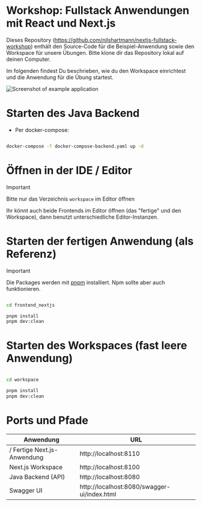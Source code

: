 # Workshop: Fullstack Anwendungen mit React und Next.js

Dieses Repository (https://github.com/nilshartmann/nextjs-fullstack-workshop) enthält den Source-Code für die Beispiel-Anwendung sowie den Workspace für unsere Übungen. Bitte klone dir das Repository lokal auf deinen Computer.

Im folgenden findest Du beschrieben, wie du den Workspace einrichtest und die Anwendung für die Übung startest.

![Screenshot of example application](screenshot.png)

# Starten des Java Backend

- Per docker-compose:

```bash

docker-compose -f docker-compose-backend.yaml up -d

```

# Öffnen in der IDE / Editor

> [!IMPORTANT]  
> Bitte nur das Verzeichnis `workspace` im Editor öffnen

Ihr könnt auch beide Frontends im Editor öffnen (das "fertige" und den Workspace), dann benutzt unterschiedliche Editor-Instanzen.

# Starten der fertigen Anwendung (als Referenz)

> [!IMPORTANT]  
> Die Packages werden mit [pnpm](https://pnpm.io/installation) installiert. Npm sollte aber auch funktionieren.

```bash

cd frontend_nextjs

pnpm install
pnpm dev:clean

```

# Starten des Workspaces (fast leere Anwendung)

```bash

cd workspace

pnpm install
pnpm dev:clean

```

# Ports und Pfade

| Anwendung                   | URL                                         |
| --------------------------- | ------------------------------------------- |
| / Fertige Next.js-Anwendung | http://localhost:8110                       |
| Next.js Workspace           | http://localhost:8100                       |
| Java Backend (API)          | http://localhost:8080                       |
| Swagger UI                  | http://localhost:8080/swagger-ui/index.html |

